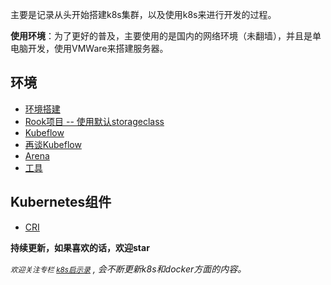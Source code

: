 主要是记录从头开始搭建k8s集群，以及使用k8s来进行开发的过程。

**使用环境**：为了更好的普及，主要使用的是国内的网络环境（未翻墙），并且是单电脑开发，使用VMWare来搭建服务器。

## 环境

* [环境搭建](environment.md)
* [Rook项目 -- 使用默认storageclass](storageclass-rook.md)
* [Kubeflow](kubeflow.md)
* [再谈Kubeflow](kubeflow-intro.md)
* [Arena](arena.md)
* [工具](tools.md)

## Kubernetes组件

* [CRI](cri.md)

**持续更新，如果喜欢的话，欢迎star**

*<small>欢迎关注专栏 [k8s启示录](https://zhuanlan.zhihu.com/kubernetes-docker)</small> , 会不断更新k8s和docker方面的内容。*